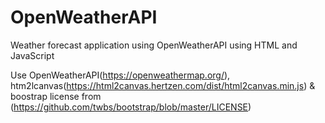 # OpenWeatherAPI
Weather forecast application using OpenWeatherAPI using HTML and JavaScript

Use OpenWeatherAPI(https://openweathermap.org/), htm2lcanvas(https://html2canvas.hertzen.com/dist/html2canvas.min.js) & boostrap license from (https://github.com/twbs/bootstrap/blob/master/LICENSE)
